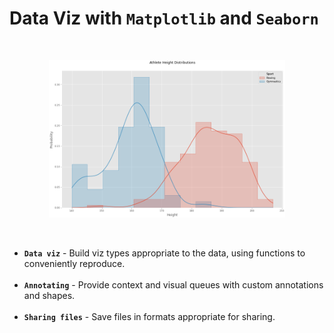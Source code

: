 <h1>Data Viz with <code>Matplotlib</code> and <code>Seaborn</code></h1>

<br>

<p align="center" width="100%">
    <img width="75%" src="/Data_Viz_Techniques/Viz_PNG.png">
</p>

<br>

<ul>
    <li><b><code>Data viz</code></b> - Build viz types appropriate to the data, using functions to conveniently reproduce.</li>
    <br>
    <li><b><code>Annotating</code></b> - Provide context and visual queues with custom annotations and shapes.</li>
    <br>
    <li><b><code>Sharing files</code></b> - Save files in formats appropriate for sharing.</li>
</ul>
